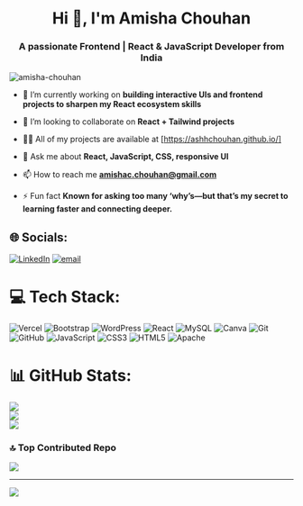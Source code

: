 <h1 align="center">Hi 👋, I'm Amisha Chouhan</h1>
<h3 align="center">A passionate Frontend | React & JavaScript Developer from India</h3>

<p align="left"> <img src="https://komarev.com/ghpvc/?username=amisha-chouhan&label=Profile%20views&color=0e75b6&style=flat" alt="amisha-chouhan" /> </p>

- 🔭 I’m currently working on **building interactive UIs and frontend projects to sharpen my React ecosystem skills**

- 👯 I’m looking to collaborate on ****React + Tailwind** projects**

- 👨‍💻 All of my projects are available at [https://ashhchouhan.github.io/]

- 💬 Ask me about **React, JavaScript, CSS, responsive UI**

- 📫 How to reach me **amishac.chouhan@gmail.com**

- ⚡ Fun fact **Known for asking too many ‘why’s—but that’s my secret to learning faster and connecting deeper.**

## 🌐 Socials:
[![LinkedIn](https://img.shields.io/badge/LinkedIn-%230077B5.svg?logo=linkedin&logoColor=white)](https://linkedin.com/in/https://www.linkedin.com/in/amisha-profile/) [![email](https://img.shields.io/badge/Email-D14836?logo=gmail&logoColor=white)](mailto:amishac.chouhan@gmail.com) 

# 💻 Tech Stack:
![Vercel](https://img.shields.io/badge/vercel-%23000000.svg?style=for-the-badge&logo=vercel&logoColor=white) ![Bootstrap](https://img.shields.io/badge/bootstrap-%238511FA.svg?style=for-the-badge&logo=bootstrap&logoColor=white) ![WordPress](https://img.shields.io/badge/WordPress-%23117AC9.svg?style=for-the-badge&logo=WordPress&logoColor=white) ![React](https://img.shields.io/badge/react-%2320232a.svg?style=for-the-badge&logo=react&logoColor=%2361DAFB) ![MySQL](https://img.shields.io/badge/mysql-4479A1.svg?style=for-the-badge&logo=mysql&logoColor=white) ![Canva](https://img.shields.io/badge/Canva-%2300C4CC.svg?style=for-the-badge&logo=Canva&logoColor=white) ![Git](https://img.shields.io/badge/git-%23F05033.svg?style=for-the-badge&logo=git&logoColor=white) ![GitHub](https://img.shields.io/badge/github-%23121011.svg?style=for-the-badge&logo=github&logoColor=white) ![JavaScript](https://img.shields.io/badge/javascript-%23323330.svg?style=for-the-badge&logo=javascript&logoColor=%23F7DF1E) ![CSS3](https://img.shields.io/badge/css3-%231572B6.svg?style=for-the-badge&logo=css3&logoColor=white) ![HTML5](https://img.shields.io/badge/html5-%23E34F26.svg?style=for-the-badge&logo=html5&logoColor=white) ![Apache](https://img.shields.io/badge/apache-%23D42029.svg?style=for-the-badge&logo=apache&logoColor=white)
# 📊 GitHub Stats:
![](https://github-readme-stats.vercel.app/api?username=amisha-chouhan&theme=transparent&hide_border=false&include_all_commits=false&count_private=false)<br/>
![](https://nirzak-streak-stats.vercel.app/?user=amisha-chouhan&theme=transparent&hide_border=false)<br/>
![](https://github-readme-stats.vercel.app/api/top-langs/?username=amisha-chouhan&theme=transparent&hide_border=false&include_all_commits=false&count_private=false&layout=compact)

### 🔝 Top Contributed Repo
![](https://github-contributor-stats.vercel.app/api?username=amisha-chouhan&limit=5&theme=transparent&combine_all_yearly_contributions=true)

---
[![](https://visitcount.itsvg.in/api?id=amisha-chouhan&icon=0&color=0)](https://visitcount.itsvg.in)

<!-- Proudly created with GPRM ( https://gprm.itsvg.in ) -->
